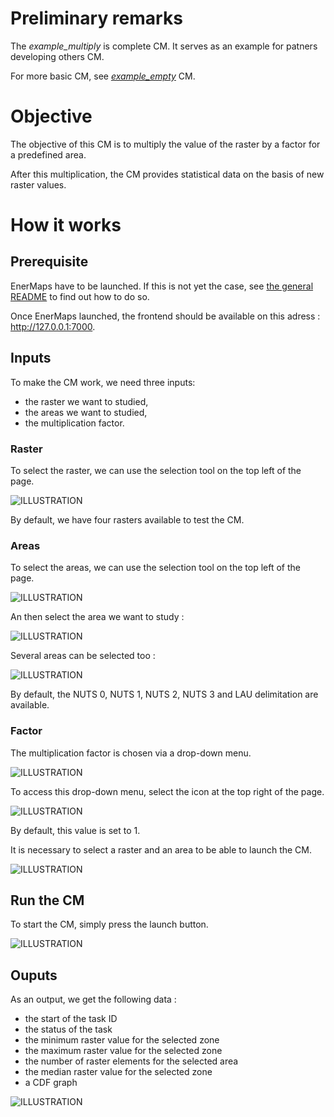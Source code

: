 # Preliminary remarks

The *example_multiply* is complete CM.
It serves as an example for patners developing others CM.

For more basic CM, see [*example_empty*](../example_empty) CM.

# Objective

The objective of this CM is to multiply the value of the raster by a factor for a predefined area.

After this multiplication, the CM provides statistical data on the basis of new raster values. 


# How it works 

## Prerequisite

EnerMaps have to be launched.
If this is not yet the case, see [the general README](../../README.md) to find out how to do so.

Once EnerMaps launched, the frontend should be available on this adress : http://127.0.0.1:7000.

## Inputs 

To make the CM work, we need three inputs:
* the raster we want to studied,
* the areas we want to studied,
* the multiplication factor.

### Raster
To select the raster, we can use the selection tool on the top left of the page.

![ILLUSTRATION](./screenshots/selection_tool.PNG)

By default, we have four rasters available to test the CM.

### Areas 
To select the areas, we can use the selection tool on the top left of the page.

![ILLUSTRATION](./screenshots/selection_tool.PNG)

An then select the area we want to study :

![ILLUSTRATION](./screenshots/area.PNG)

Several areas can be selected too :

![ILLUSTRATION](./screenshots/areas.PNG)

By default, the NUTS 0, NUTS 1, NUTS 2, NUTS 3 and LAU delimitation are available.

### Factor

The multiplication factor is chosen via a drop-down menu.

![ILLUSTRATION](./screenshots/factor.PNG)

To access this drop-down menu, select the icon at the top right of the page.

![ILLUSTRATION](./screenshots/cms.PNG)

By default, this value is set to 1.

It is necessary to select a raster and an area to be able to launch the CM.

![ILLUSTRATION](./screenshots/selection-error.PNG)

## Run the CM

To start the CM, simply press the launch button.

![ILLUSTRATION](./screenshots/run.PNG)

## Ouputs

As an output, we get the following data :
* the start of the task ID
* the status of the task
* the minimum raster value for the selected zone
* the maximum raster value for the selected zone
* the number of raster elements for the selected area
* the median raster value for the selected zone
* a CDF graph 
 
![ILLUSTRATION](./screenshots/results.PNG)